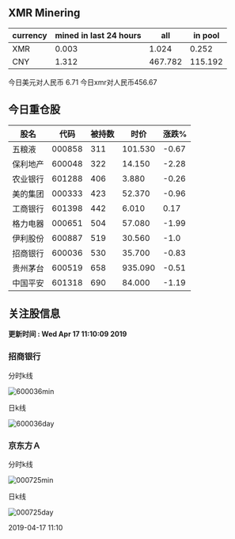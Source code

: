 ## XMR Minering

|currency|mined in last 24 hours|all|in pool|
|---|---|---|---|
|XMR|0.003|1.024|0.252|
|CNY|1.312|467.782|115.192|

今日美元对人民币 6.71	今日xmr对人民币456.67


## 今日重仓股 

|股名|代码|被持数|时价|涨跌%|
|---|---|---|---|---|
|五粮液|000858|311|101.530|-0.67|
|保利地产|600048|322|14.150|-2.28|
|农业银行|601288|406|3.880|-0.26|
|美的集团|000333|423|52.370|-0.96|
|工商银行|601398|442|6.010|0.17|
|格力电器|000651|504|57.080|-1.99|
|伊利股份|600887|519|30.560|-1.0|
|招商银行|600036|530|35.700|-0.83|
|贵州茅台|600519|658|935.090|-0.51|
|中国平安|601318|690|84.000|-1.19|

## 关注股信息
**更新时间 : Wed Apr 17 11:10:09 2019**
### 招商银行 
分时k线

![600036min](http://image.sinajs.cn/newchart/min/n/sh600036.gif)

日k线

![600036day](http://image.sinajs.cn/newchart/daily/n/sh600036.gif)

### 京东方Ａ 
分时k线

![000725min](http://image.sinajs.cn/newchart/min/n/sz000725.gif)

日k线

![000725day](http://image.sinajs.cn/newchart/daily/n/sz000725.gif)

2019-04-17 11:10
